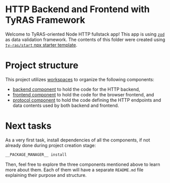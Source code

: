 # HTTP Backend and Frontend with TyRAS Framework

Welcome to TyRAS-oriented Node HTTP fullstack app!
This app is using [`zod`](https://github.com/colinhacks/zod) as data validation framework.
The contents of this folder were created using [`ty-ras/start` npx starter template](https://github.com/ty-ras/start/tree/main/code).

# Project structure

This project utilizes [workspaces](https://docs.npmjs.com/cli/v9/using-npm/workspaces) to organize the following components:
- [backend component](./components/backend) to hold the code for the HTTP backend,
- [frontend component](./components/frontend) to hold the code for the browser frontend, and
- [protocol component](./components/protocol) to hold the code defining the HTTP endpoints and data contents used by both backend and frontend.

# Next tasks

As a very first task, install dependencies of all the components, if not already done during project creation stage:
```sh
__PACKAGE_MANAGER__ install
```

Then, feel free to explore the three components mentioned above to learn more about them.
Each of them will have a separate `README.md` file explaining their purpose and structure.
